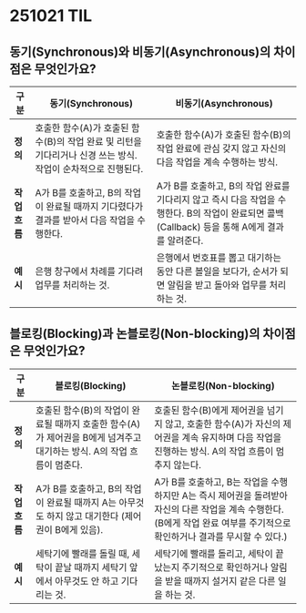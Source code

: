 # 251021 TIL

## 동기(Synchronous)와 비동기(Asynchronous)의 차이점은 무엇인가요?

| 구분        | 동기(Synchronous)                                                   | 비동기(Asynchronous)                                                                          |
| --------- | ----------------------------------------------------------------- | ------------------------------------------------------------------------------------------ |
| **정의**    | 호출한 함수(A)가 호출된 함수(B)의 작업 완료 및 리턴을 기다리거나 신경 쓰는 방식. 작업이 순차적으로 진행된다. | 호출한 함수(A)가 호출된 함수(B)의 작업 완료에 관심 갖지 않고 자신의 다음 작업을 계속 수행하는 방식.                               |
| **작업 흐름** | A가 B를 호출하고, B의 작업이 완료될 때까지 기다렸다가 결과를 받아서 다음 작업을 수행한다.             | A가 B를 호출하고, B의 작업 완료를 기다리지 않고 즉시 다음 작업을 수행한다. B의 작업이 완료되면 콜백(Callback) 등을 통해 A에게 결과를 알려준다. |
| **예시**    | 은행 창구에서 차례를 기다려 업무를 처리하는 것.                                       | 은행에서 번호표를 뽑고 대기하는 동안 다른 볼일을 보다가, 순서가 되면 알림을 받고 돌아와 업무를 처리하는 것.                             |

## 블로킹(Blocking)과 논블로킹(Non-blocking)의 차이점은 무엇인가요?

| 구분        | 블로킹(Blocking)                                                           | 논블로킹(Non-blocking)                                                                                     |
| --------- | ----------------------------------------------------------------------- | ------------------------------------------------------------------------------------------------------ |
| **정의**    | 호출된 함수(B)의 작업이 완료될 때까지 호출한 함수(A)가 제어권을 B에게 넘겨주고 대기하는 방식. A의 작업 흐름이 멈춘다. | 호출된 함수(B)에게 제어권을 넘기지 않고, 호출한 함수(A)가 자신의 제어권을 계속 유지하며 다음 작업을 진행하는 방식. A의 작업 흐름이 멈추지 않는다.                |
| **작업 흐름** | A가 B를 호출하고, B의 작업이 완료될 때까지 A는 아무것도 하지 않고 대기한다 (제어권이 B에게 있음).            | A가 B를 호출하고, B는 작업을 수행하지만 A는 즉시 제어권을 돌려받아 자신의 다른 작업을 계속 수행한다. (B에게 작업 완료 여부를 주기적으로 확인하거나 결과를 무시할 수 있다.) |
| **예시**    | 세탁기에 빨래를 돌릴 때, 세탁이 끝날 때까지 세탁기 앞에서 아무것도 안 하고 기다리는 것.                     | 세탁기에 빨래를 돌리고, 세탁이 끝났는지 주기적으로 확인하거나 알림을 받을 때까지 설거지 같은 다른 일을 하는 것.                                       |

